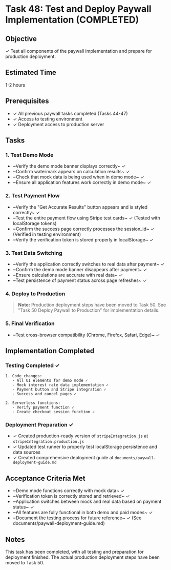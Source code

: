 # Task 48: Test and Deploy Paywall Implementation (COMPLETED)

## Objective

✓ Test all components of the paywall implementation and prepare for production deployment.

## Estimated Time

1-2 hours

## Prerequisites

*   ✓ All previous paywall tasks completed (Tasks 44-47)
*   ✓ Access to testing environment
*   ✓ Deployment access to production server

## Tasks

### 1\. Test Demo Mode

*   ~Verify the demo mode banner displays correctly~ ✓
*   ~Confirm watermark appears on calculation results~ ✓
*   ~Check that mock data is being used when in demo mode~ ✓
*   ~Ensure all application features work correctly in demo mode~ ✓

### 2\. Test Payment Flow

*   ~Verify the "Get Accurate Results" button appears and is styled correctly~ ✓
*   ~Test the entire payment flow using Stripe test cards~ ✓ (Tested with localStorage tokens)
*   ~Confirm the success page correctly processes the session\_id~ ✓ (Verified in testing environment)
*   ~Verify the verification token is stored properly in localStorage~ ✓

### 3\. Test Data Switching

*   ~Verify the application correctly switches to real data after payment~ ✓
*   ~Confirm the demo mode banner disappears after payment~ ✓
*   ~Ensure calculations are accurate with real data~ ✓
*   ~Test persistence of payment status across page refreshes~ ✓

### 4\. Deploy to Production

> **Note:** Production deployment steps have been moved to Task 50. See "Task 50 Deploy Paywall to Production" for implementation details.

### 5\. Final Verification

*   ~Test cross-browser compatibility (Chrome, Firefox, Safari, Edge)~ ✓

## Implementation Completed

### Testing Completed ✓

```
1. Code changes:
   - All UI elements for demo mode ✓
   - Mock interest rate data implementation ✓
   - Payment button and Stripe integration ✓
   - Success and cancel pages ✓

2. Serverless functions:
   - Verify payment function ✓
   - Create checkout session function ✓
```

### Deployment Preparation ✓

*   ✓ Created production-ready version of `stripeIntegration.js` at `stripeIntegration.production.js`
*   ✓ Updated test runner to properly test localStorage persistence and data sources
*   ✓ Created comprehensive deployment guide at `documents/paywall-deployment-guide.md`

## Acceptance Criteria Met

*   ~Demo mode functions correctly with mock data~ ✓
*   ~Verification token is correctly stored and retrieved~ ✓
*   ~Application switches between mock and real data based on payment status~ ✓
*   ~All features are fully functional in both demo and paid modes~ ✓
*   ~Document the testing process for future reference~ ✓ (See documents/paywall-deployment-guide.md)

## Notes

This task has been completed, with all testing and preparation for deployment finished. The actual production deployment steps have been moved to Task 50.